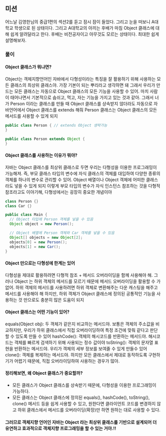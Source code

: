 ## 미션

어느날 김영한님의 중급1편의 섹션2를 듣고 잠시 잠이 들었다. 그리고 눈을 떠보니 A대학교 학생으로 된 상태이다.
그리고 A대학교의 아끼는 후배가 마침 Object 클래스에 대해 쉽게 알려달라고 한다.
후배는 비전공자이고 아무것도 모르는 상태이다. 최대한 쉽게 설명해보자.

### 풀이

#### Object 클래스가 뭐냐면?
Object는 객체지향언어인 자바에서 다형성이라는 특징을 잘 활용하기 위해 사용하는 모든 클래스의 최상위 클래스야. 가장 기본이 되는 뿌리라고 생각하면 돼
그래서 우리가 만드는 모든 클래스는 자동으로 Object 클래스의 모든 기능을 사용할 수 있어. 마치 사람이 태어나면서 기본적으로 숨쉬고, 먹고, 자는 기능을 가지고 있는 것과 같아.
그래서 너가 Person 이라는 클래스를 만들 때 Object 클래스를 상속받지 않더라도 자동으로 자바언어에서 Object 클래스를 extends 해줘
Person 클래스는 Object 클래스의 모든 메서드를 사용할 수 있게 되지
```java
public class Person { // extends Object 생략가능
}

public class Person extends Object {
}
```

#### Object 클래스를 사용하는 이유가 뭐야?
자바는 Object 클래스를 최상위 클래스로 두면 우리는 다형성을 이용한 프로그래밍이 가능해져.
즉, 부모 클래스 타입의 변수에 자식 클래스의 객체를 대입하여 다양한 종류의 객체를 하나의 변수로 관리할 수 있어. Object 배열이나 Object 객체에 어떠한 클래스라도 넣을 수 있게 되지
이렇게 부모 타입의 변수가 자식 인스턴스 참조하는 것을 다형적 참조라고도 이야기해, 다형성에서는 굉장히 중요한 개념이야
```java
class Person {}
class Car {}

public class Main {
  // Object 타입에 Person 객체를 넣을 수 있음
  Object object = new Person();

  // Object 배열에 Person 객체와 Car 객체를 넣을 수 있음
  Object[] objects = new Object[2];
  objects[0] = new Person();
  objects[1] = new Car();
}
```

#### Object 만으로는 다형성에 한계는 있어
다형성을 제대로 활용하려면 다형적 참조 + 메서드 오버라이딩을 함께 사용해야 해. 그러나 Object 는 하위 객체의 메서드를 모르기 때문에 메서드 오버라이딩을 활용할 수 가 없어.
하위 객체의 메서드를 사용하려면 하위 객체로 변환해주는 다운 캐스팅을 해주고 메서드를 사용해야 해
하지만, 하위 객체가 Object 클래스에 정의된 공통적인 기능을 사용하는 것 만으로도 충분히 많은 도움이 되지

#### Object 클래스는 어떤 기능이 있어?
equals(Object obj): 두 객체가 같은지 비교하는 메서드야. 보통은 객체의 주소값을 비교하지만, 우리가 하위 클래스에서 직접 오버라이딩하여 특정 조건에 맞춰 같다고 판단할 수 있도록 만들 수 있어
hashCode(): 객체의 해시코드를 반환하는 메서드야. 해시코드는 객체를 빠르게 검색하기 위해 사용되는 정수 값이야
toString(): 객체의 문자열 표현을 반환하는 메서드야. 우리가 객체의 세부 정보를 보여줄 수 있게 만들수 있어
clone(): 객체를 복제하는 메서드야. 하지만 모든 클래스에서 제대로 동작하도록 구현하기가 어렵기 때문에, 직접 오버라이딩하여 사용하는 경우가 많아.

#### 정리해보면, 왜 Object 클래스가 중요할까?
- 모든 클래스가 Object 클래스를 상속받기 때문에, 다형성을 이용한 프로그래밍이 가능하다.
- 모든 클래스는 Object 클래스에 정의된 equals(), hashCode(), toString(), clone() 메서드 등을 쉽게 사용할 수 있고, 원한다면 클라이언트 코드를 변경하지 않고 하위 클래스에서 메서드를 오버라이딩(확장)만 하면 원하는 대로 사용할 수 있다.

#### 그러므로 객체지향 언어인 자바는 Object 라는 최상위 클래스를 기반으로 설계되어 더 유연하고 효과적으로 객체지향 프로그래밍을 할 수 있는 거야.!!  

